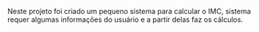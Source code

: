 Neste projeto foi criado um pequeno sistema para calcular o IMC, sistema requer algumas informações do usuário e a partir delas faz os cálculos.

